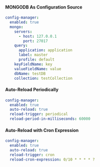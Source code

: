 #### MONGODB As Configuration Source

```yaml
config-manager:
  enabled: true
  mongo:
    servers:
      - host: 127.0.0.1
        port: 27017
    query:
      application: application
      label: master
      profile: default
    keyFieldName: key
    valueFieldName: value
    dbName: testDB
    collection: testCollection
```

#### Auto-Reload Periodically

```yaml
config-manager:
  enabled: true
  auto-reload: true
  reload-trigger: periodical
  reload-period-in-milliseconds: 60000
```

#### Auto-Reload with Cron Expression

```yaml
config-manager:
  enabled: true
  auto-reload: true
  reload-trigger: cron
  reload-cron-expression: 0/10 * * * * ?
```
